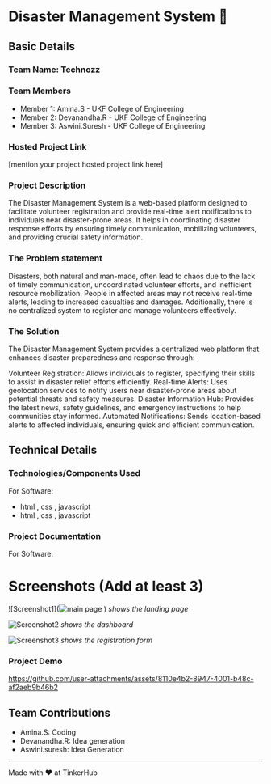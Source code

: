 # Disaster Management System 🎯


## Basic Details
### Team Name: Technozz


### Team Members
- Member 1: Amina.S - UKF College of Engineering
- Member 2: Devanandha.R - UKF College of Engineering
- Member 3: Aswini.Suresh - UKF College of Engineering

### Hosted Project Link
[mention your project hosted project link here]

### Project Description
The Disaster Management System is a web-based platform designed to facilitate volunteer registration and provide real-time alert notifications to individuals near disaster-prone areas. It helps in coordinating disaster response efforts by ensuring timely communication, mobilizing volunteers, and providing crucial safety information.

### The Problem statement
Disasters, both natural and man-made, often lead to chaos due to the lack of timely communication, uncoordinated volunteer efforts, and inefficient resource mobilization. People in affected areas may not receive real-time alerts, leading to increased casualties and damages. Additionally, there is no centralized system to register and manage volunteers effectively.

### The Solution
The Disaster Management System provides a centralized web platform that enhances disaster preparedness and response through:

Volunteer Registration: Allows individuals to register, specifying their skills to assist in disaster relief efforts efficiently.
Real-time Alerts: Uses geolocation services to notify users near disaster-prone areas about potential threats and safety measures.
Disaster Information Hub: Provides the latest news, safety guidelines, and emergency instructions to help communities stay informed.
Automated Notifications: Sends location-based alerts to affected individuals, ensuring quick and efficient communication.

## Technical Details
### Technologies/Components Used
For Software:
- html , css , javascript
- html , css , javascript
  


### Project Documentation
For Software:

# Screenshots (Add at least 3)
![Screenshot1](![main page](https://github.com/user-attachments/assets/01642786-7855-47b0-b62d-7412429b46b5)
)
*shows the landing page*

![Screenshot2](![menu](https://github.com/user-attachments/assets/baf83ce5-3b0d-4654-907b-233125ab2cf8)
)
*shows the dashboard*

![Screenshot3](![form](https://github.com/user-attachments/assets/51cfc6be-086e-423d-beae-54964223ffa8)
)
*shows the registration form*





### Project Demo




https://github.com/user-attachments/assets/8110e4b2-8947-4001-b48c-af2aeb9b46b2




## Team Contributions
- Amina.S: Coding
- Devanandha.R: Idea generation
- Aswini.suresh: Idea Generation

---
Made with ❤️ at TinkerHub

